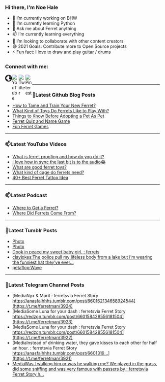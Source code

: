 ### Hi there, I'm Noe Hale

- 🔭 I’m currently working on BHW
- 🌱 I’m currently learning Python
- 💬 Ask me about Ferret anything
- 📫 I’m currently learning everything
- 🔭 I’m looking to collaborate with other content creators
- 😄 2021 Goals: Contribute more to Open Source projects
- ⚡ Fun fact: I love to draw and play guitar / drums

### Connect with me:

[<img align="left" alt="ferretvoice.com" width="22px" src="https://raw.githubusercontent.com/iconic/open-iconic/master/svg/globe.svg" />](https://ferretvoice.com)
[<img align="left" alt="YouTube" width="22px" src="https://cdn.jsdelivr.net/npm/simple-icons@v3/icons/youtube.svg" />](https://www.youtube.com/channel/UCk665XTfaMLVwFVWUmgnDiw)
[<img align="left" alt="Twitter" width="22px" src="https://cdn.jsdelivr.net/npm/simple-icons@v3/icons/twitter.svg" />](https://twitter.com/voiceferret)
[<img align="left" alt="Pinterest" width="22px" src="https://cdn.jsdelivr.net/npm/simple-icons@v3/icons/pinterest.svg" />](https://www.pinterest.com/voiceferret/)

<br />

---
### 🔭Latest Github Blog Posts
<!-- GITHUB:START -->
- [How to Tame and Train Your New Ferret?](http://noehale.github.io/how-to-tame-and-train-your-new-ferret/)
- [What Kind of Toys Do Ferrets Like to Play With?](http://noehale.github.io/what-kind-of-toys-do-ferrets-like-to-play-with/)
- [Things to Know Before Adopting a Pet As Pet](http://noehale.github.io/things-to-know-before-adopting-a-pet-as-pet/)
- [Ferret Quiz and Name Game](http://noehale.github.io/ferret-quiz/)
- [Fun Ferret Games](http://noehale.github.io/fun-ferret-games/)
<!-- GITHUB:END -->
---
### 📫Latest YouTube Videos

<!-- YOUTUBE:START -->
- [What is ferret proofing and how do you do it?](https://www.youtube.com/watch?v=81Syh_DJBQQ)
- [I love how in sync the last bit is to the audio😂](https://www.youtube.com/watch?v=WHBeGHwSlGY)
- [What are good ferret toys?](https://www.youtube.com/watch?v=tPxRilBzc0s)
- [What kind of cage do ferrets need?](https://www.youtube.com/watch?v=xzz6hC3sR5A)
- [40+ Best Ferret Tattoo Idea](https://www.youtube.com/watch?v=KIKqduR6Xcs)
<!-- YOUTUBE:END -->

---
### 📫Latest Podcast

<!-- PODCAST:START -->
- [Where to Get a Ferret?](https://anchor.fm/ferretvoice/episodes/Where-to-Get-a-Ferret-erurfu)
- [Where Did Ferrets Come From?](https://anchor.fm/ferretvoice/episodes/Where-Did-Ferrets-Come-From-eruq8g)
<!-- PODCAST:END -->
---
### 📝Latest Tumblr Posts

<!-- TUMBLR:START -->
- [Photo](https://come-forth-into-the-light.tumblr.com/post/660324488271052800)
- [Photo](https://come-forth-into-the-light.tumblr.com/post/660301871468216320)
- [Dook in peace my sweet baby girl. : ferrets](https://come-forth-into-the-light.tumblr.com/post/660256548776460288)
- [clayjokes:The police pull my lifeless body from a lake but I’m wearing the funniest hat they’ve ever...](https://come-forth-into-the-light.tumblr.com/post/660233939696435200)
- [petaflop:Wave](https://come-forth-into-the-light.tumblr.com/post/660211198908841984)
<!-- TUMBLR:END -->
---
### 📝Latest Telegram Channel Posts

<!-- TELEGRAM:START -->
- [MediaNyx & Marit : ferretsvia Ferret Story https://anasfalhhhs.tumblr.com/post/660162134658924544](https://t.me/ferretman/3924)
- [MediaSome Luna for your dash : ferretsvia Ferret Story https://redzgn.tumblr.com/post/660158428556181504](https://t.me/ferretman/3923)
- [MediaSome Luna for your dash : ferretsvia Ferret Story https://redzgn.tumblr.com/post/660158428556181504](https://t.me/ferretman/3922)
- [MediaInstead of drinking water, they gave kisses to each other for half an hour. : ferretsvia Ferret Story https://anasfalhhhs.tumblr.com/post/6601319...](https://t.me/ferretman/3921)
- [MediaWas I walking him or was he walking me? We played in the grass, did some sniffing and was very famous with passers by : ferretsvia Ferret Story h...](https://t.me/ferretman/3920)
<!-- TELEGRAM:END -->
